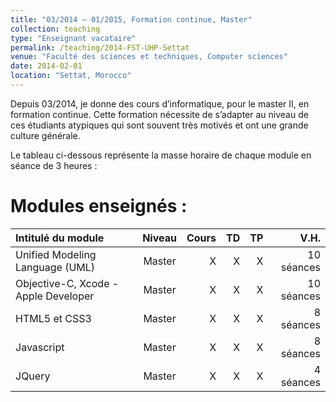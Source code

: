 ```yaml
---
title: "03/2014 – 01/2015, Formation continue, Master"
collection: teaching
type: "Enseignant vacataire"
permalink: /teaching/2014-FST-UHP-Settat
venue: "Faculté des sciences et techniques, Computer sciences"
date: 2014-02-01
location: "Settat, Morocco"
---
```


Depuis 03/2014, je donne des cours d’informatique, pour le master II, en formation continue. Cette formation nécessite de s’adapter au niveau de ces étudiants atypiques qui sont souvent très motivés et ont une grande culture générale.

Le tableau ci-dessous représente la masse horaire de chaque module en séance de 3 heures :

Modules enseignés :
======

| Intitulé du module | Niveau | Cours | TD | TP | V.H. |
|:--------|:-------:|--------:|--------:|--------:|--------:|
| Unified Modeling Language (UML) | Master | X | X | X | 10 séances |
| Objective-C, Xcode - Apple Developer | Master | X | X | X | 10 séances |
| HTML5 et CSS3 | Master | X | X | X | 8 séances |
| Javascript | Master | X | X | X | 8 séances |
| JQuery | Master | X | X | X | 4 séances |
